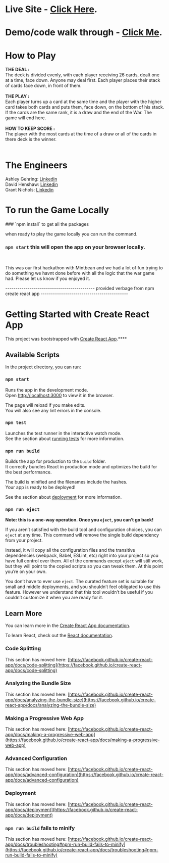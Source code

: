 # Live Site - [Click Here](https://card-game-nichols-henshaw-gehring.netlify.app/).
# Demo/code walk through - [Click Me](https://youtu.be/_TalTeNWLGA).

<h1> How to Play </h1>
 <div> <b>THE DEAL : </b>
                <div>
                    The deck is divided evenly, with each player receiving 26 cards, dealt one at a time, face down. Anyone may deal first. Each player places their stack of cards face down, in front of them.
                </div>
            </div>
            <br/>
            <div> <b>THE PLAY :</b>
                <div>
                    Each player turns up a card at the same time and the player with the higher card takes both cards and puts them, face down, on the bottom of his stack.
                    If the cards are the same rank, it is a draw and the end of the War. The game will end here. 
                </div>
            </div>
            <br/>
            <div> <b>HOW TO KEEP SCORE :</b>
                <div>
                    The player with the most cards at the time of a draw or all of the cards in there deck is the winner.
                </div>
  <br/>
  <h1> The Engineers </h1>
Ashley Gehring:
<a href=https://www.linkedin.com/in/ashley-knorr-gehring/> Linkedin </a>
</br>
David Henshaw: 
<a href=https://www.linkedin.com/in/david-a-henshaw/> Linkedin </a>
</br>
Grant Nichols: 
<a href=https://www.linkedin.com/in/grant-nichols-dev/> Linkedin </a>
<br/>

<h1>To run the Game Locally </h1>
### `npm install` to get all the packages

when ready to play the game locally you can run the command. 

### `npm start` this will open the app on your browser locally. 

<br/>

This was our first hackathon with Mintbean and we had a lot of fun trying to do something we havnt done before with all the logic that the war game had. Please let us know if you enjoyed it. 



-------------------------------------------- provided verbage from npm create react app -------------------------------------------
# Getting Started with Create React App

This project was bootstrapped with [Create React App](https://github.com/facebook/create-react-app).****

## Available Scripts

In the project directory, you can run:

### `npm start`

Runs the app in the development mode.\
Open [http://localhost:3000](http://localhost:3000) to view it in the browser.

The page will reload if you make edits.\
You will also see any lint errors in the console.

### `npm test`

Launches the test runner in the interactive watch mode.\
See the section about [running tests](https://facebook.github.io/create-react-app/docs/running-tests) for more information.

### `npm run build`

Builds the app for production to the `build` folder.\
It correctly bundles React in production mode and optimizes the build for the best performance.

The build is minified and the filenames include the hashes.\
Your app is ready to be deployed!

See the section about [deployment](https://facebook.github.io/create-react-app/docs/deployment) for more information.

### `npm run eject`

**Note: this is a one-way operation. Once you `eject`, you can’t go back!**

If you aren’t satisfied with the build tool and configuration choices, you can `eject` at any time. This command will remove the single build dependency from your project.

Instead, it will copy all the configuration files and the transitive dependencies (webpack, Babel, ESLint, etc) right into your project so you have full control over them. All of the commands except `eject` will still work, but they will point to the copied scripts so you can tweak them. At this point you’re on your own.

You don’t have to ever use `eject`. The curated feature set is suitable for small and middle deployments, and you shouldn’t feel obligated to use this feature. However we understand that this tool wouldn’t be useful if you couldn’t customize it when you are ready for it.

## Learn More

You can learn more in the [Create React App documentation](https://facebook.github.io/create-react-app/docs/getting-started).

To learn React, check out the [React documentation](https://reactjs.org/).

### Code Splitting

This section has moved here: [https://facebook.github.io/create-react-app/docs/code-splitting](https://facebook.github.io/create-react-app/docs/code-splitting)

### Analyzing the Bundle Size

This section has moved here: [https://facebook.github.io/create-react-app/docs/analyzing-the-bundle-size](https://facebook.github.io/create-react-app/docs/analyzing-the-bundle-size)

### Making a Progressive Web App

This section has moved here: [https://facebook.github.io/create-react-app/docs/making-a-progressive-web-app](https://facebook.github.io/create-react-app/docs/making-a-progressive-web-app)

### Advanced Configuration

This section has moved here: [https://facebook.github.io/create-react-app/docs/advanced-configuration](https://facebook.github.io/create-react-app/docs/advanced-configuration)

### Deployment

This section has moved here: [https://facebook.github.io/create-react-app/docs/deployment](https://facebook.github.io/create-react-app/docs/deployment)

### `npm run build` fails to minify

This section has moved here: [https://facebook.github.io/create-react-app/docs/troubleshooting#npm-run-build-fails-to-minify](https://facebook.github.io/create-react-app/docs/troubleshooting#npm-run-build-fails-to-minify)
